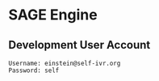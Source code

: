 # SAGE Engine


## Development User Account
```text
Username: einstein@self-ivr.org
Password: self
```
